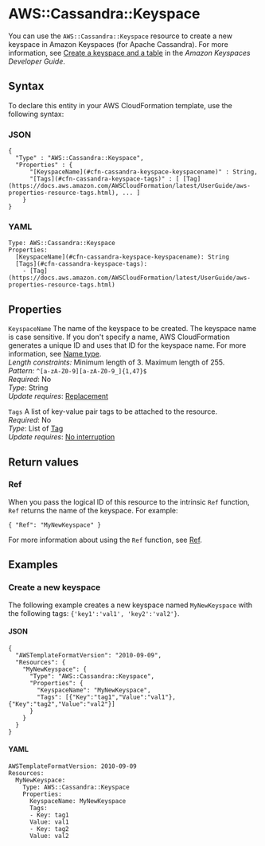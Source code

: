 # AWS::Cassandra::Keyspace<a name="aws-resource-cassandra-keyspace"></a>

You can use the `AWS::Cassandra::Keyspace` resource to create a new keyspace in Amazon Keyspaces \(for Apache Cassandra\)\. For more information, see [Create a keyspace and a table](https://docs.aws.amazon.com/keyspaces/latest/devguide/getting-started.ddl.html) in the _Amazon Keyspaces Developer Guide_\.

## Syntax<a name="aws-resource-cassandra-keyspace-syntax"></a>

To declare this entity in your AWS CloudFormation template, use the following syntax:

### JSON<a name="aws-resource-cassandra-keyspace-syntax.json"></a>

```
{
  "Type" : "AWS::Cassandra::Keyspace",
  "Properties" : {
      "[KeyspaceName](#cfn-cassandra-keyspace-keyspacename)" : String,
      "[Tags](#cfn-cassandra-keyspace-tags)" : [ [Tag](https://docs.aws.amazon.com/AWSCloudFormation/latest/UserGuide/aws-properties-resource-tags.html), ... ]
    }
}
```

### YAML<a name="aws-resource-cassandra-keyspace-syntax.yaml"></a>

```
Type: AWS::Cassandra::Keyspace
Properties:
  [KeyspaceName](#cfn-cassandra-keyspace-keyspacename): String
  [Tags](#cfn-cassandra-keyspace-tags):
    - [Tag](https://docs.aws.amazon.com/AWSCloudFormation/latest/UserGuide/aws-properties-resource-tags.html)
```

## Properties<a name="aws-resource-cassandra-keyspace-properties"></a>

`KeyspaceName` <a name="cfn-cassandra-keyspace-keyspacename"></a>
The name of the keyspace to be created\. The keyspace name is case sensitive\. If you don't specify a name, AWS CloudFormation generates a unique ID and uses that ID for the keyspace name\. For more information, see [Name type](https://docs.aws.amazon.com/AWSCloudFormation/latest/UserGuide/aws-properties-name.html)\.  
_Length constraints:_ Minimum length of 3\. Maximum length of 255\.  
_Pattern:_ `^[a-zA-Z0-9][a-zA-Z0-9_]{1,47}$`  
_Required_: No  
_Type_: String  
_Update requires_: [Replacement](https://docs.aws.amazon.com/AWSCloudFormation/latest/UserGuide/using-cfn-updating-stacks-update-behaviors.html#update-replacement)

`Tags` <a name="cfn-cassandra-keyspace-tags"></a>
A list of key\-value pair tags to be attached to the resource\.  
_Required_: No  
_Type_: List of [Tag](https://docs.aws.amazon.com/AWSCloudFormation/latest/UserGuide/aws-properties-resource-tags.html)  
_Update requires_: [No interruption](https://docs.aws.amazon.com/AWSCloudFormation/latest/UserGuide/using-cfn-updating-stacks-update-behaviors.html#update-no-interrupt)

## Return values<a name="aws-resource-cassandra-keyspace-return-values"></a>

### Ref<a name="aws-resource-cassandra-keyspace-return-values-ref"></a>

When you pass the logical ID of this resource to the intrinsic `Ref` function, `Ref` returns the name of the keyspace\. For example:

`{ "Ref": "MyNewKeyspace" }`

For more information about using the `Ref` function, see [Ref](https://docs.aws.amazon.com/AWSCloudFormation/latest/UserGuide/intrinsic-function-reference-ref.html)\.

## Examples<a name="aws-resource-cassandra-keyspace--examples"></a>

### Create a new keyspace<a name="aws-resource-cassandra-keyspace--examples--Create_a_new_keyspace"></a>

The following example creates a new keyspace named `MyNewKeyspace` with the following tags: `{'key1':'val1', 'key2':'val2'}`\.

#### JSON<a name="aws-resource-cassandra-keyspace--examples--Create_a_new_keyspace--json"></a>

```
{
  "AWSTemplateFormatVersion": "2010-09-09",
  "Resources": {
    "MyNewKeyspace": {
      "Type": "AWS::Cassandra::Keyspace",
      "Properties": {
        "KeyspaceName": "MyNewKeyspace",
        "Tags": [{"Key":"tag1","Value":"val1"}, {"Key":"tag2","Value":"val2"}]
      }
    }
  }
}
```

#### YAML<a name="aws-resource-cassandra-keyspace--examples--Create_a_new_keyspace--yaml"></a>

```
AWSTemplateFormatVersion: 2010-09-09
Resources:
  MyNewKeyspace:
    Type: AWS::Cassandra::Keyspace
    Properties:
      KeyspaceName: MyNewKeyspace
      Tags:
      - Key: tag1
      Value: val1
      - Key: tag2
      Value: val2
```
